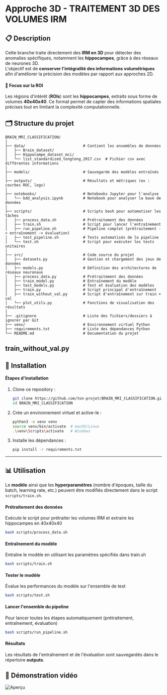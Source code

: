 # Approche 3D - TRAITEMENT 3D DES VOLUMES IRM
## 📋 Description
Cette branche traite directement des **IRM en 3D** pour détecter des anomalies spécifiques, notamment les **hippocampes**, grâce à des réseaux de neurones 3D.  
L'objectif est de **conserver l'intégralité des informations volumétriques** afin d'améliorer la précision des modèles par rapport aux approches 2D.  

#### 🧠 **Focus sur la ROI**  
Les régions d'intérêt (**ROIs**) sont les **hippocampes**, extraits sous forme de volumes **40x40x40**. Ce format permet de capter des informations spatiales précises tout en limitant la complexité computationnelle.

## 🗂️ Structure du projet

```plaintext
BRAIN_MRI_CLASSIFICATION/
│
├── data/                          # Contient les ensembles de données
│   ├── Brain_dataset/             
│   ├── Hippocampe_dataset_mci/   
│   └── list_standardized_tongtong_2017.csv  # Fichier csv avec différentes informations
│
├── models/                        # Sauvegarde des modèles entraînés
│
├── outputs/                       # Résultats et métriques (ex : courbes ROC, logs)
│
├── notebooks/                     # Notebooks Jupyter pour l'analyse
│   └── bdd_analysis.ipynb         # Notebook pour analyser la base de données
│
├── scripts/                       # Scripts bash pour automatiser les tâches
│   ├── process_data.sh            # Prétraitement des données
│   ├── train.sh                   # Script pour lancer l'entraînement
│   ├── run_pipeline.sh            # Pipeline complet (prétraitement -> entraînement -> évaluation)
│   ├── test_pipeline.sh           # Tests automatisés de la pipeline
│   └── test.sh                    # Script pour exécuter les tests unitaires
│
├── src/                           # Code source du projet
│   ├── datasets.py                # Gestion et chargement des jeux de données
│   ├── models.py                  # Définition des architectures de réseaux neuronaux
│   ├── process_data.py            # Prétraitement des données
│   ├── train_model.py             # Entraînement du modèle
│   ├── test_models.py             # Test et évaluation des modèles
│   ├── train.py                   # Script principal d'entraînement
│   ├── train_without_val.py       # Script d'entraînement sur train + val
│   └── plot_utils.py              # Fonctions de visualisation des résultats
│
├── .gitignore                     # Liste des fichiers/dossiers à ignorer par Git
├── venv/                          # Environnement virtuel Python
├── requirements.txt               # Liste des dépendances Python
└── README.md                      # Documentation du projet
```
train_without_val.py
---

## 🚀 Installation

#### Étapes d'installation

1. Clone ce repository :
   ```bash
   git clone https://github.com/ton-projet/BRAIN_MRI_CLASSIFICATION.git
   cd BRAIN_MRI_CLASSIFICATION
   ```

2. Crée un environnement virtuel et active-le :
   ```bash
   python3 -m venv venv
   source venv/bin/activate  # macOS/Linux
   .\venv\Scripts\activate   # Windows
   ```

3. Installe les dépendances :
   ```bash
   pip install -r requirements.txt
   ```

---

## 📊 Utilisation
Le **modèle** ainsi que les **hyperparamètres** (nombre d'époques, taille du batch, learning rate, etc.) peuvent être modifiés directement dans le script `scripts/train.sh`.

#### Prétraitement des données
Exécute le script pour prétraiter les volumes IRM et extraire les hippocampes en 40x40x40
```bash
bash scripts/process_data.sh
```

#### Entraînement du modèle
Entraîne le modèle en utilisant les paramètres spécifiés dans train.sh 
```bash
bash scripts/train.sh
```

#### Tester le modèle
Évalue les performances du modèle sur l'ensemble de test
```bash
bash scripts/test.sh
```

#### Lancer l'ensemble du pipeline
Pour lancer toutes les étapes automatiquement (prétraitement, entraînement, évaluation)
```bash
bash scripts/run_pipeline.sh
```

#### Résultats
Les résultats de l'entraînement et de l'évaluation sont sauvegardés dans le répertoire **outputs**.

## 🎥 Démonstration vidéo
![Aperçu](demo.gif)
